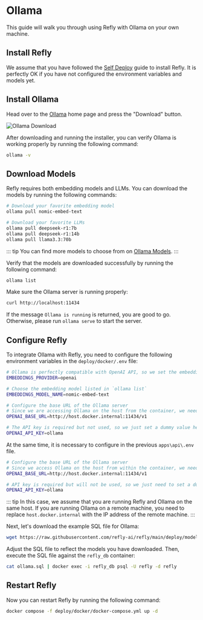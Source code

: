 # Ollama

This guide will walk you through using Refly with Ollama on your own machine.

## Install Refly

We assume that you have followed the [Self Deploy](./index.md) guide to install Refly. It is perfectly OK if you have not configured the environment variables and models yet.

## Install Ollama

Head over to the [Ollama](https://ollama.com/docs/installation) home page and press the "Download" button.

![Ollama Download](/images/ollama-home.webp)

After downloading and running the installer, you can verify Ollama is working properly by running the following command:

```bash
ollama -v
```

## Download Models

Refly requires both embedding models and LLMs. You can download the models by running the following commands:

```bash
# Download your favorite embedding model
ollama pull nomic-embed-text

# Download your favorite LLMs
ollama pull deepseek-r1:7b
ollama pull deepseek-r1:14b
ollama pull llama3.3:70b
```

::: tip
You can find more models to choose from on [Ollama Models](https://ollama.com/search).
:::

Verify that the models are downloaded successfully by running the following command:

```bash
ollama list
```

Make sure the Ollama server is running properly:

```bash
curl http://localhost:11434
```

If the message `Ollama is running` is returned, you are good to go. Otherwise, please run `ollama serve` to start the server.

## Configure Refly

To integrate Ollama with Refly, you need to configure the following environment variables in the `deploy/docker/.env` file:

```bash
# Ollama is perfectly compatible with OpenAI API, so we set the embedding provider to openai here
EMBEDDINGS_PROVIDER=openai

# Choose the embedding model listed in `ollama list`
EMBEDDINGS_MODEL_NAME=nomic-embed-text

# Configure the base URL of the Ollama server
# Since we are accessing Ollama on the host from the container, we need to use `host.docker.internal`
OPENAI_BASE_URL=http://host.docker.internal:11434/v1

# The API key is required but not used, so we just set a dummy value here
OPENAI_API_KEY=ollama
```

At the same time, it is necessary to configure in the previous `apps\api\.env` file.

```bash
# Configure the base URL of the Ollama server
# Since we access Ollama on the host from within the container, we need to use `host.docker.internal`
OPENAI_BASE_URL=http://host.docker.internal:11434/v1

# API key is required but will not be used, so we just need to set a dummy value.
OPENAI_API_KEY=ollama
```

::: tip
In this case, we assume that you are running Refly and Ollama on the same host. If you are running Ollama on a remote machine, you need to replace `host.docker.internal` with the IP address of the remote machine.
:::

Next, let's download the example SQL file for Ollama:

```bash
wget https://raw.githubusercontent.com/refly-ai/refly/main/deploy/model-providers/ollama.sql
```

Adjust the SQL file to reflect the models you have downloaded. Then, execute the SQL file against the `refly_db` container:

```bash
cat ollama.sql | docker exec -i refly_db psql -U refly -d refly
```

## Restart Refly

Now you can restart Refly by running the following command:

```bash
docker compose -f deploy/docker/docker-compose.yml up -d
```
